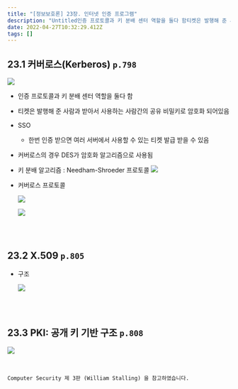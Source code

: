 ```yaml
---
title: "[정보보호론] 23장. 인터넷 인증 프로그램"
description: "Untitled인증 프로토콜과 키 분배 센터 역할을 둘다 함티켓은 발행해 준 사람과 받아서 사용하는 사람간의 공유 비밀키로 암호화 되어있음SSO한번 인증 받으면 여러 서버에서 사용할 수 있는 티켓 발급 받을 수 있음커버로스의 경우 DES가 암호화 알고리즘으로 사용됨키 "
date: 2022-04-27T10:32:29.412Z
tags: []
---
```

## 23.1 커버로스(Kerberos) `p.798`

![](/images/f3f95c00-94f6-4360-bf5f-7ea629c8b628-image.png)

- 인증 프로토콜과 키 분배 센터 역할을 둘다 함
- 티켓은 발행해 준 사람과 받아서 사용하는 사람간의 공유 비밀키로 암호화 되어있음

- SSO
    - 한번 인증 받으면 여러 서버에서 사용할 수 있는 티켓 발급 받을 수 있음
    
- 커버로스의 경우 DES가 암호화 알고리즘으로 사용됨

- 키 분배 알고리즘 : Needham-Shroeder 프로토콜
    ![](/images/37384c50-8d9c-4c1d-b001-e6981b771c02-image.png)



    

- 커버로스 프로토콜
    
    ![](/images/e9f415d2-45e2-424f-a5fa-57ba72a6f758-image.png)

    ![](/images/8e6d4c8e-1ad1-4321-843e-61019b8e5b7e-image.png)

    
<br/>  
<br/>  

## 23.2 X.509 `p.805`

- 구조
    
    ![](/images/2bdfcfbc-6779-40b9-b399-d2fc16d434b6-image.png)

<br/>  
<br/>  


## 23.3 PKI: 공개 키 기반 구조 `p.808`

![](/images/515788d4-6f47-4951-95c2-0a8ee4117efc-image.png)


<br/>  

```
Computer Security 제 3판 (William Stalling) 을 참고하였습니다.
```